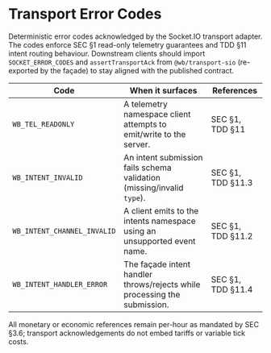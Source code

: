 # Transport Error Codes

Deterministic error codes acknowledged by the Socket.IO transport adapter. The
codes enforce SEC §1 read-only telemetry guarantees and TDD §11 intent routing
behaviour. Downstream clients should import `SOCKET_ERROR_CODES` and
`assertTransportAck` from `@wb/transport-sio` (re-exported by the façade) to stay
aligned with the published contract.

| Code                         | When it surfaces                                                           | References           |
| ---------------------------- | -------------------------------------------------------------------------- | -------------------- |
| `WB_TEL_READONLY`            | A telemetry namespace client attempts to emit/write to the server.         | SEC §1, TDD §11      |
| `WB_INTENT_INVALID`          | An intent submission fails schema validation (missing/invalid `type`).     | SEC §1, TDD §11.3    |
| `WB_INTENT_CHANNEL_INVALID`  | A client emits to the intents namespace using an unsupported event name.   | SEC §1, TDD §11.2    |
| `WB_INTENT_HANDLER_ERROR`    | The façade intent handler throws/rejects while processing the submission.  | SEC §1, TDD §11.4    |

All monetary or economic references remain per-hour as mandated by SEC §3.6;
transport acknowledgements do not embed tariffs or variable tick costs.
